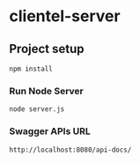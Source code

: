 # clientel-server

## Project setup
```
npm install
```

### Run Node Server
```
node server.js
```
### Swagger APIs URL
```
http://localhost:8080/api-docs/
```


